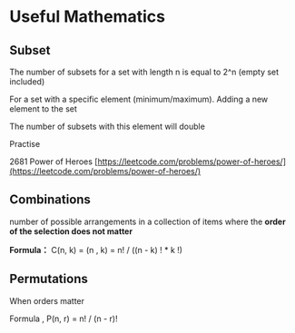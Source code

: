 # Useful Mathematics

## Subset

The number of subsets for a set with length n is equal to 2^n (empty set included)

For a set with a specific element (minimum/maximum). Adding a new element to the set

The number of subsets with this element will double

Practise

2681 Power of Heroes [https://leetcode.com/problems/power-of-heroes/](https://leetcode.com/problems/power-of-heroes/)



## Combinations

number of possible arrangements in a collection of items where the **order of the selection does not matter**

**Formula：** C(n, k) = (n , k) = n! / ((n - k) ! \* k !)



## Permutations

When orders matter

Formula , P(n, r) = n! / (n - r)!

